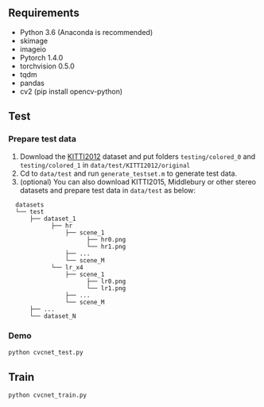 ## Requirements
- Python 3.6 (Anaconda is recommended)
- skimage
- imageio
- Pytorch 1.4.0
- torchvision  0.5.0
- tqdm 
- pandas
- cv2 (pip install opencv-python)

## Test
### Prepare test data
1. Download the [KITTI2012](http://www.cvlibs.net/datasets/kitti/eval_stereo_flow.php?benchmark=stereo) dataset and put folders `testing/colored_0` and `testing/colored_1` in `data/test/KITTI2012/original` 
2. Cd to `data/test` and run `generate_testset.m` to generate test data.
3. (optional) You can also download KITTI2015, Middlebury or other stereo datasets and prepare test data in `data/test` as below:
```
  datasets
  └── test
      ├── dataset_1
            ├── hr
                ├── scene_1
                      ├── hr0.png
                      └── hr1.png
                ├── ...
                └── scene_M
            └── lr_x4
                ├── scene_1
                      ├── lr0.png
                      └── lr1.png
                ├── ...
                └── scene_M
      ├── ...
      └── dataset_N
```

### Demo
```bash
python cvcnet_test.py 
```

## Train
```bash
python cvcnet_train.py 
``` 

